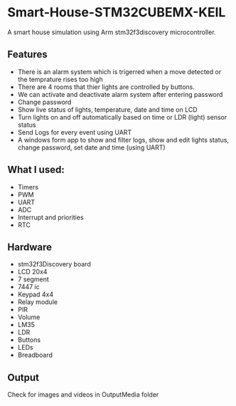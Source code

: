 # Smart-House-STM32CUBEMX-KEIL
A smart house simulation using Arm stm32f3discovery microcontroller.

## Features
- There is an alarm system which is trigerred when a move detected or the temprature rises too high
- There are 4 rooms that thier lights are controlled by buttons.
- We can activate and deactivate alarm system after entering password
- Change password
- Show live status of lights, temperature, date and time on LCD
- Turn lights on and off automatically based on time or LDR (light) sensor status
- Send Logs for every event using UART
- A windows form app to show and filter logs, show and edit lights status, change password, set date and time (using UART)

## What I used:
- Timers
- PWM
- UART
- ADC
- Interrupt and priorities
- RTC

## Hardware
- stm32f3Discovery board
- LCD 20x4
- 7 segment
- 7447 ic
- Keypad 4x4
- Relay module
- PIR
- Volume
- LM35
- LDR
- Buttons
- LEDs
- Breadboard

## Output
Check for images and videos in OutputMedia folder
